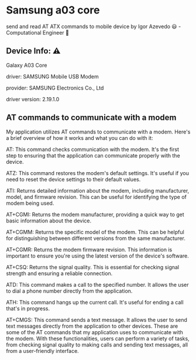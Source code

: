 # Samsung a03 core
send and read AT ATX commands to mobile device
by Igor Azevedo :smiley: - Computational Engineer :rocket:


## Device Info: :warning:

Galaxy A03 Core

driver: SAMSUNG Mobile USB Modem

provider: SAMSUNG Electronics Co., Ltd

driver version: 2.19.1.0

## AT commands to communicate with a modem

My application utilizes AT commands to communicate with a modem. Here's a brief overview of how it works and what you can do with it:

AT: This command checks communication with the modem. It's the first step to ensuring that the application can communicate properly with the device.

ATZ: This command restores the modem's default settings. It's useful if you need to reset the device settings to their default values.

ATI: Returns detailed information about the modem, including manufacturer, model, and firmware revision. This can be useful for identifying the type of modem being used.

AT+CGMI: Returns the modem manufacturer, providing a quick way to get basic information about the device.

AT+CGMM: Returns the specific model of the modem. This can be helpful for distinguishing between different versions from the same manufacturer.

AT+CGMR: Returns the modem firmware revision. This information is important to ensure you're using the latest version of the device's software.

AT+CSQ: Returns the signal quality. This is essential for checking signal strength and ensuring a reliable connection.

ATD<number>: This command makes a call to the specified number. It allows the user to dial a phone number directly from the application.

ATH: This command hangs up the current call. It's useful for ending a call that's in progress.

AT+CMGS: This command sends a text message. It allows the user to send text messages directly from the application to other devices.
These are some of the AT commands that my application uses to communicate with the modem. With these functionalities, users can perform a variety of tasks, from checking signal quality to making calls and sending text messages, all from a user-friendly interface.
